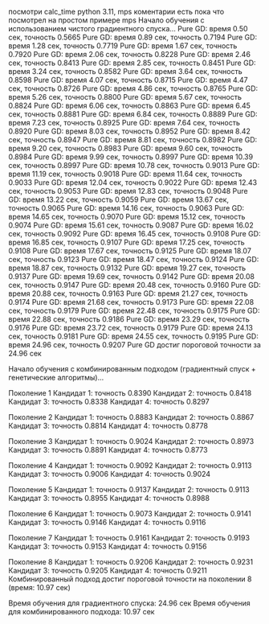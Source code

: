 посмотри calc_time
python 3.11, mps
коментарии есть пока что посмотрел на простом примере 
mps
Начало обучения с использованием чистого градиентного спуска...
Pure GD: время 0.50 сек, точность 0.5665
Pure GD: время 0.89 сек, точность 0.7194
Pure GD: время 1.28 сек, точность 0.7719
Pure GD: время 1.67 сек, точность 0.7920
Pure GD: время 2.06 сек, точность 0.8228
Pure GD: время 2.46 сек, точность 0.8413
Pure GD: время 2.85 сек, точность 0.8451
Pure GD: время 3.24 сек, точность 0.8582
Pure GD: время 3.64 сек, точность 0.8598
Pure GD: время 4.07 сек, точность 0.8715
Pure GD: время 4.47 сек, точность 0.8726
Pure GD: время 4.86 сек, точность 0.8765
Pure GD: время 5.26 сек, точность 0.8800
Pure GD: время 5.67 сек, точность 0.8824
Pure GD: время 6.06 сек, точность 0.8863
Pure GD: время 6.45 сек, точность 0.8881
Pure GD: время 6.84 сек, точность 0.8889
Pure GD: время 7.23 сек, точность 0.8925
Pure GD: время 7.64 сек, точность 0.8920
Pure GD: время 8.03 сек, точность 0.8952
Pure GD: время 8.42 сек, точность 0.8947
Pure GD: время 8.81 сек, точность 0.8982
Pure GD: время 9.20 сек, точность 0.8983
Pure GD: время 9.60 сек, точность 0.8984
Pure GD: время 9.99 сек, точность 0.8997
Pure GD: время 10.39 сек, точность 0.8997
Pure GD: время 10.78 сек, точность 0.9013
Pure GD: время 11.19 сек, точность 0.9018
Pure GD: время 11.64 сек, точность 0.9033
Pure GD: время 12.04 сек, точность 0.9022
Pure GD: время 12.43 сек, точность 0.9053
Pure GD: время 12.83 сек, точность 0.9048
Pure GD: время 13.22 сек, точность 0.9059
Pure GD: время 13.67 сек, точность 0.9065
Pure GD: время 14.16 сек, точность 0.9063
Pure GD: время 14.65 сек, точность 0.9070
Pure GD: время 15.12 сек, точность 0.9074
Pure GD: время 15.61 сек, точность 0.9087
Pure GD: время 16.02 сек, точность 0.9092
Pure GD: время 16.45 сек, точность 0.9108
Pure GD: время 16.85 сек, точность 0.9107
Pure GD: время 17.25 сек, точность 0.9108
Pure GD: время 17.67 сек, точность 0.9125
Pure GD: время 18.07 сек, точность 0.9123
Pure GD: время 18.47 сек, точность 0.9124
Pure GD: время 18.87 сек, точность 0.9132
Pure GD: время 19.27 сек, точность 0.9137
Pure GD: время 19.69 сек, точность 0.9142
Pure GD: время 20.08 сек, точность 0.9147
Pure GD: время 20.48 сек, точность 0.9160
Pure GD: время 20.88 сек, точность 0.9163
Pure GD: время 21.27 сек, точность 0.9174
Pure GD: время 21.68 сек, точность 0.9173
Pure GD: время 22.08 сек, точность 0.9179
Pure GD: время 22.48 сек, точность 0.9175
Pure GD: время 22.88 сек, точность 0.9186
Pure GD: время 23.29 сек, точность 0.9176
Pure GD: время 23.72 сек, точность 0.9179
Pure GD: время 24.13 сек, точность 0.9181
Pure GD: время 24.55 сек, точность 0.9195
Pure GD: время 24.96 сек, точность 0.9207
Pure GD достиг пороговой точности за 24.96 сек

Начало обучения с комбинированным подходом (градиентный спуск + генетические алгоритмы)...

Поколение 1
Кандидат 1: точность 0.8390
Кандидат 2: точность 0.8418
Кандидат 3: точность 0.8338
Кандидат 4: точность 0.8297

Поколение 2
Кандидат 1: точность 0.8883
Кандидат 2: точность 0.8867
Кандидат 3: точность 0.8814
Кандидат 4: точность 0.8778

Поколение 3
Кандидат 1: точность 0.9024
Кандидат 2: точность 0.8973
Кандидат 3: точность 0.8891
Кандидат 4: точность 0.8773

Поколение 4
Кандидат 1: точность 0.9092
Кандидат 2: точность 0.9113
Кандидат 3: точность 0.9006
Кандидат 4: точность 0.9024

Поколение 5
Кандидат 1: точность 0.9137
Кандидат 2: точность 0.9113
Кандидат 3: точность 0.8955
Кандидат 4: точность 0.8988

Поколение 6
Кандидат 1: точность 0.9073
Кандидат 2: точность 0.9141
Кандидат 3: точность 0.9146
Кандидат 4: точность 0.9116

Поколение 7
Кандидат 1: точность 0.9161
Кандидат 2: точность 0.9193
Кандидат 3: точность 0.9153
Кандидат 4: точность 0.9156

Поколение 8
Кандидат 1: точность 0.9206
Кандидат 2: точность 0.9231
Кандидат 3: точность 0.9205
Кандидат 4: точность 0.9211
Комбинированный подход достиг пороговой точности на поколении 8 (время: 10.97 сек)

Время обучения для градиентного спуска: 24.96 сек
Время обучения для комбинированного подхода: 10.97 сек
